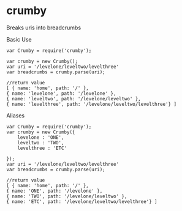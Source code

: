 crumby
======

Breaks uris into breadcrumbs

Basic Use    
    
    var Crumby = require('crumby');
    
    var crumby = new Crumby();
    var uri = '/levelone/leveltwo/levelthree'
    var breadcrumbs = crumby.parse(uri);
    
    //return value
    [ { name: 'home', path: '/' },
    { name: 'levelone', path: '/levelone' },
    { name: 'leveltwo', path: '/levelone/leveltwo' },
    { name: 'levelthree', path: '/levelone/leveltwo/levelthree'} ]
    
Aliases    

    var Crumby = require('crumby');
    var crumby = new Crumby({
        levelone : 'ONE',
        leveltwo : 'TWO',
        levelthree : 'ETC'
    
    });
    var uri = '/levelone/leveltwo/levelthree'
    var breadcrumbs = crumby.parse(uri);
    
    //return value
    [ { name: 'home', path: '/' },
    { name: 'ONE', path: '/levelone' },
    { name: 'TWO', path: '/levelone/leveltwo' },
    { name: 'ETC', path: '/levelone/leveltwo/levelthree'} ]

